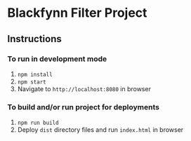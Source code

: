 # Blackfynn Filter Project

## Instructions

### To run in development mode

1. `npm install`
1. `npm start`
1. Navigate to `http://localhost:8080` in browser

### To build and/or run project for deployments

1. `npm run build`
1. Deploy `dist` directory files and run `index.html` in browser

